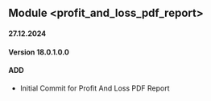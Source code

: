 ## Module <profit_and_loss_pdf_report>

#### 27.12.2024
#### Version 18.0.1.0.0
#### ADD

- Initial Commit for Profit And Loss PDF Report
